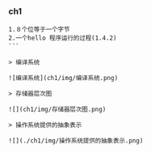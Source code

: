 ### ch1

```
1.８个位等于一个字节
2.一个hello 程序运行的过程(1.4.2)
```　

> 编译系统

![编译系统](ch1/img/编译系统.png)

> 存储器层次图

![](ch1/img/存储器层次图.png)

> 操作系统提供的抽象表示

![](./ch1/img/操作系统提供的抽象表示.png)
